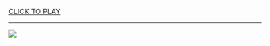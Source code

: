 
<a href="https://premium76.site?title=wwe_unblocked_games&ref=13M">CLICK TO PLAY</a></h3>
<hr>

<a href="https://premium76.site?title=wwe_unblocked_games&ref=13M"><img src="https://clearcache.store/games.png"></a>


